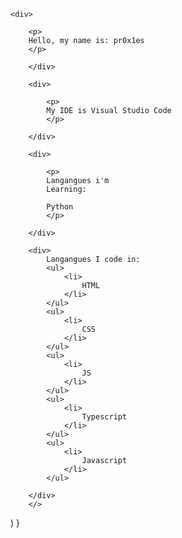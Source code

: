   
    
    <div>

        <p>
        Hello, my name is: pr0x1es
        </p>

        </div>

        <div>

            <p>
            My IDE is Visual Studio Code
            </p>

        </div>

        <div>

            <p>
            Langangues i'm 
            Learning:

            Python
            </p>

        </div>

        <div>
            Langangues I code in: 
            <ul>
                <li>
                    HTML
                </li>
            </ul>
            <ul>
                <li>
                    CSS
                </li>
            </ul>
            <ul>
                <li>
                    JS
                </li>
            </ul>
            <ul>
                <li>
                    Typescript
                </li>
            </ul>
            <ul>
                <li>
                    Javascript
                </li>
            </ul>

        </div>
        </>
  )
}
